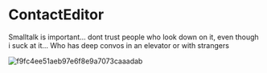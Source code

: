 # ContactEditor
Smalltalk is important... dont trust people who look down on it, even though i suck at it... Who has deep convos in an elevator or with strangers

![f9fc4ee51aeb97e6f8e9a7073caaadab](https://user-images.githubusercontent.com/80386070/184861450-5a6ada2f-4697-461b-8507-32560f3efeeb.jpg)
